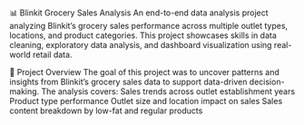 📊 Blinkit Grocery Sales Analysis
An end-to-end data analysis project analyzing Blinkit’s grocery sales performance across multiple outlet types, locations, and product categories. This project showcases skills in data cleaning, exploratory data analysis, and dashboard visualization using real-world retail data.

🚀 Project Overview
The goal of this project was to uncover patterns and insights from Blinkit’s grocery sales data to support data-driven decision-making. The analysis covers:
Sales trends across outlet establishment years
Product type performance
Outlet size and location impact on sales
Sales content breakdown by low-fat and regular products
